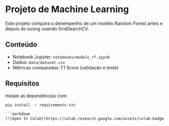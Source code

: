 # Projeto de Machine Learning

Este projeto compara o desempenho de um modelo Random Forest antes e depois do tuning usando GridSearchCV.

## Conteúdo

- Notebook Jupyter: `notebooks/modelo_rf.ipynb`
- Dados: `data/dataset.csv`
- Métricas comparadas: F1 Score (validação e teste)

## Requisitos

Instale as dependências com:

```bash
pip install -r requirements.txt

```markdown
[![Open In Colab](https://colab.research.google.com/assets/colab-badge.svg )](https://colab.research.google.com/drive/[seu-link-aqui](https://colab.research.google.com/drive/1rDndLia1dRIsBa9dIb2N8Uj9gvPaiQn-?usp=sharing) )
